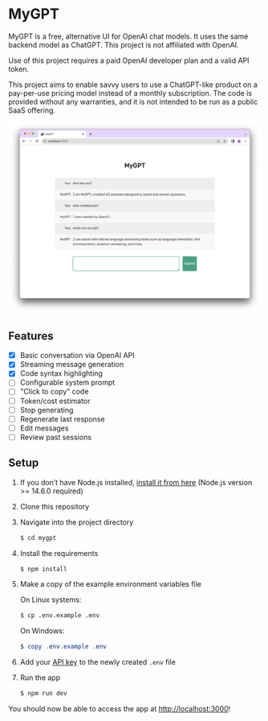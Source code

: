 # MyGPT

MyGPT is a free, alternative UI for OpenAI chat models. It uses the same backend model
as ChatGPT. This project is not affiliated with OpenAI.

Use of this project requires a paid OpenAI developer plan and a valid API token.

This project aims to enable savvy users to use a ChatGPT-like product on a pay-per-use
pricing model instead of a monthly subscription. The code is provided without any
warranties, and it is not intended to be run as a public SaaS offering.

![Screenshot of MyGPT. Conversation reads as follows. You: who are you?  MyGPT: I am MyGPT, a helpful AI assistant designed to assist and answer questions. You: who created you? MyGPT: I was created by OpenAI. You: what can you do? MyGPT: I can assist with natural language processing tasks such as language translation, text summarization, question-answering, and more.](public/screenshot.png)

## Features

- [x] Basic conversation via OpenAI API
- [x] Streaming message generation
- [x] Code syntax highlighting
- [ ] Configurable system prompt
- [ ] "Click to copy" code
- [ ] Token/cost estimator
- [ ] Stop generating
- [ ] Regenerate last response
- [ ] Edit messages
- [ ] Review past sessions

## Setup

1. If you don’t have Node.js installed, [install it from here](https://nodejs.org/en/) (Node.js version >= 14.6.0 required)

2. Clone this repository

3. Navigate into the project directory

   ```bash
   $ cd mygpt
   ```

4. Install the requirements

   ```bash
   $ npm install
   ```

5. Make a copy of the example environment variables file

   On Linux systems:

   ```bash
   $ cp .env.example .env
   ```

   On Windows:

   ```powershell
   $ copy .env.example .env
   ```

6. Add your [API key](https://platform.openai.com/account/api-keys) to the newly created `.env` file

7. Run the app

   ```bash
   $ npm run dev
   ```

You should now be able to access the app at [http://localhost:3000](http://localhost:3000)!
